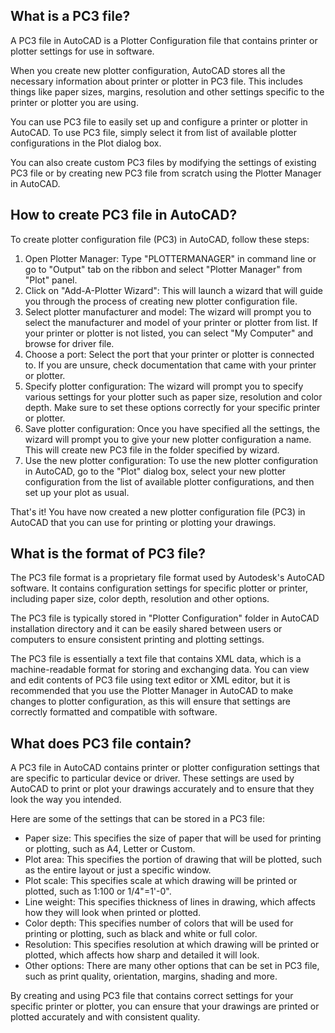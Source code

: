 ## What is a PC3 file?

A PC3 file in AutoCAD is a Plotter Configuration file that contains printer or plotter settings for use in software.

When you create new plotter configuration, AutoCAD stores all the necessary information about printer or plotter in PC3 file. This includes things like paper sizes, margins, resolution and other settings specific to the printer or plotter you are using.

You can use PC3 file to easily set up and configure a printer or plotter in AutoCAD. To use PC3 file, simply select it from list of available plotter configurations in the Plot dialog box.

You can also create custom PC3 files by modifying the settings of existing PC3 file or by creating new PC3 file from scratch using the Plotter Manager in AutoCAD.

## How to create PC3 file in AutoCAD?

To create plotter configuration file (PC3) in AutoCAD, follow these steps:

1. Open Plotter Manager: Type "PLOTTERMANAGER" in command line or go to "Output" tab on the ribbon and select "Plotter Manager" from "Plot" panel.
2. Click on "Add-A-Plotter Wizard": This will launch a wizard that will guide you through the process of creating new plotter configuration file.
3. Select plotter manufacturer and model: The wizard will prompt you to select the manufacturer and model of your printer or plotter from list. If your printer or plotter is not listed, you can select "My Computer" and browse for driver file.
4. Choose a port: Select the port that your printer or plotter is connected to. If you are unsure, check documentation that came with your printer or plotter.
5. Specify plotter configuration: The wizard will prompt you to specify various settings for your plotter such as paper size, resolution and color depth. Make sure to set these options correctly for your specific printer or plotter.
6. Save plotter configuration: Once you have specified all the settings, the wizard will prompt you to give your new plotter configuration a name. This will create new PC3 file in the folder specified by wizard.
7. Use the new plotter configuration: To use the new plotter configuration in AutoCAD, go to the "Plot" dialog box, select your new plotter configuration from the list of available plotter configurations, and then set up your plot as usual.

That's it! You have now created a new plotter configuration file (PC3) in AutoCAD that you can use for printing or plotting your drawings.

## What is the format of PC3 file?

The PC3 file format is a proprietary file format used by Autodesk's AutoCAD software. It contains configuration settings for specific plotter or printer, including paper size, color depth, resolution and other options.

The PC3 file is typically stored in "Plotter Configuration" folder in AutoCAD installation directory and it can be easily shared between users or computers to ensure consistent printing and plotting settings.

The PC3 file is essentially a text file that contains XML data, which is a machine-readable format for storing and exchanging data. You can view and edit contents of PC3 file using text editor or XML editor, but it is recommended that you use the Plotter Manager in AutoCAD to make changes to plotter configuration, as this will ensure that settings are correctly formatted and compatible with software.

## What does PC3 file contain?

A PC3 file in AutoCAD contains printer or plotter configuration settings that are specific to particular device or driver. These settings are used by AutoCAD to print or plot your drawings accurately and to ensure that they look the way you intended.

Here are some of the settings that can be stored in a PC3 file:

- Paper size: This specifies the size of paper that will be used for printing or plotting, such as A4, Letter or Custom.
- Plot area: This specifies the portion of drawing that will be plotted, such as the entire layout or just a specific window.
- Plot scale: This specifies scale at which drawing will be printed or plotted, such as 1:100 or 1/4"=1'-0".
- Line weight: This specifies thickness of lines in drawing, which affects how they will look when printed or plotted.
- Color depth: This specifies number of colors that will be used for printing or plotting, such as black and white or full color.
- Resolution: This specifies resolution at which drawing will be printed or plotted, which affects how sharp and detailed it will look.
- Other options: There are many other options that can be set in PC3 file, such as print quality, orientation, margins, shading and more.

By creating and using PC3 file that contains correct settings for your specific printer or plotter, you can ensure that your drawings are printed or plotted accurately and with consistent quality.







